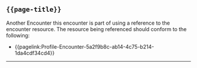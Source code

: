 ## <code>{{page-title}}</code>

Another Encounter this encounter is part of using a reference to the encounter resource. The resource being referenced should conform to the following:  
- {{pagelink:Profile-Encounter-5a2f9b8c-ab14-4c75-b214-1da4cdf34cd4}}

---

